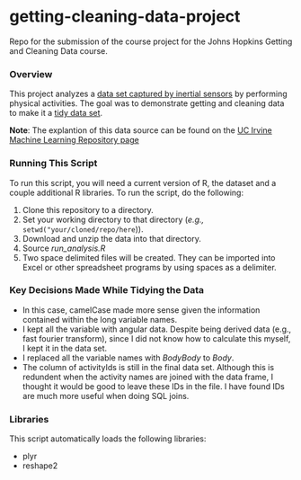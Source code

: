 getting-cleaning-data-project
=============================

Repo for the submission of the course project for the Johns Hopkins Getting and Cleaning Data course.

### Overview

This project analyzes a [data set captured by inertial sensors](https://d396qusza40orc.cloudfront.net/getdata%2Fprojectfiles%2FUCI%20HAR%20Dataset.zip) by performing physical activities. The goal was to demonstrate getting and cleaning data to make it a [tidy data set](http://vita.had.co.nz/papers/tidy-data.pdf).

__Note__: The explantion of this data source can be found on the [UC Irvine Machine Learning Repository page](http://archive.ics.uci.edu/ml/datasets/Human+Activity+Recognition+Using+Smartphones)

### Running This Script

To run this script, you will need a current version of R, the dataset and a couple additional R libraries. To run the script, do the following:
1. Clone this repository to a directory.
2. Set your working directory to that directory (*e.g.,* `setwd("your/cloned/repo/here`)).
3. Download and unzip the data into that directory.
4. Source *run_analysis.R*
5. Two space delimited files will be created. They can be imported into Excel or other spreadsheet programs by using spaces as a delimiter.

### Key Decisions Made While Tidying the Data
- In this case, camelCase made more sense given the information contained within the long variable names.
- I kept all the variable with angular data. Despite being derived data (e.g., fast fourier transform), since I did not know how to calculate this myself, I kept it in the data set.
- I replaced all the variable names with *BodyBody* to *Body*.
- The column of activityIds is still in the final data set. Although this is redundent when the activity names are joined with the data frame, I thought it would be good to leave these IDs in the file. I have found IDs are much more useful when doing SQL joins.

### Libraries
This script automatically loads the following libraries:
- plyr
- reshape2


